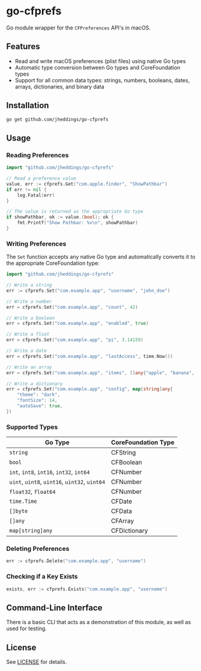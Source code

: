 # go-cfprefs

Go module wrapper for the `CFPreferences` API's in macOS.

## Features

- Read and write macOS preferences (plist files) using native Go types
- Automatic type conversion between Go types and CoreFoundation types
- Support for all common data types: strings, numbers, booleans, dates, arrays, dictionaries, and binary data

## Installation

```bash
go get github.com/jheddings/go-cfprefs
```

## Usage

### Reading Preferences

```go
import "github.com/jheddings/go-cfprefs"

// Read a preference value
value, err := cfprefs.Get("com.apple.finder", "ShowPathbar")
if err != nil {
    log.Fatal(err)
}

// The value is returned as the appropriate Go type
if showPathbar, ok := value.(bool); ok {
    fmt.Printf("Show Pathbar: %v\n", showPathbar)
}
```

### Writing Preferences

The `Set` function accepts any native Go type and automatically converts it to the appropriate CoreFoundation type:

```go
import "github.com/jheddings/go-cfprefs"

// Write a string
err := cfprefs.Set("com.example.app", "username", "john_doe")

// Write a number
err = cfprefs.Set("com.example.app", "count", 42)

// Write a boolean
err = cfprefs.Set("com.example.app", "enabled", true)

// Write a float
err = cfprefs.Set("com.example.app", "pi", 3.14159)

// Write a date
err = cfprefs.Set("com.example.app", "lastAccess", time.Now())

// Write an array
err = cfprefs.Set("com.example.app", "items", []any{"apple", "banana", "cherry"})

// Write a dictionary
err = cfprefs.Set("com.example.app", "config", map[string]any{
    "theme": "dark",
    "fontSize": 14,
    "autoSave": true,
})
```

### Supported Types

| Go Type | CoreFoundation Type |
|---------|-------------------|
| `string` | CFString |
| `bool` | CFBoolean |
| `int`, `int8`, `int16`, `int32`, `int64` | CFNumber |
| `uint`, `uint8`, `uint16`, `uint32`, `uint64` | CFNumber |
| `float32`, `float64` | CFNumber |
| `time.Time` | CFDate |
| `[]byte` | CFData |
| `[]any` | CFArray |
| `map[string]any` | CFDictionary |

### Deleting Preferences

```go
err := cfprefs.Delete("com.example.app", "username")
```

### Checking if a Key Exists

```go
exists, err := cfprefs.Exists("com.example.app", "username")
```

## Command-Line Interface

There is a basic CLI that acts as a demonstration of this module, as well as used for testing.

## License

See [LICENSE](LICENSE) for details.
